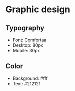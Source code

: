 # Graphic design

## Typography
- Font: [Comfortaa](https://fonts.google.com/specimen/Comfortaa?selection.family=Comfortaa)
- Desktop: 80px
- Mobile: 30px

## Color
- Background: #fff
- Text: #212121
